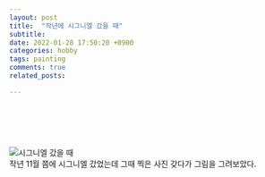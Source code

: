 ```yaml
---
layout: post
title:  "작년에 시그니엘 갔을 때"
subtitle:
date: 2022-01-28 17:50:20 +0900
categories: hobby
tags: painting
comments: true
related_posts:

---
```


### <br/>
<br/>

![시그니엘 갔을 때](https://github.com/wookikim95/wookikim95.github.io/blob/main/assets/img/hobby/painting/2022-01-28_signiel.jpg?raw=true)
<br/>
작년 11월 쯤에 시그니엘 갔었는데 그때 찍은 사진 갖다가 그림을 그려보았다.